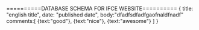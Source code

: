 ==========DATABASE SCHEMA FOR IFCE WEBSITE==========
{
    title: "english title",
    date: "published date",
    body:"dfadfsdfadfgaofnaldfnadf"
    comments:[
        {text:"good"},
        {text:"nice"},
        {text:"awesome"}
    ]
}